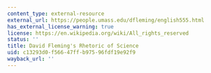 ```yaml
---
content_type: external-resource
external_url: https://people.umass.edu/dfleming/english555.html
has_external_license_warning: true
license: https://en.wikipedia.org/wiki/All_rights_reserved
status: ''
title: David Fleming's Rhetoric of Science
uid: c13293d0-f566-47ff-b975-96fdf19e92f9
wayback_url: ''
---
```

